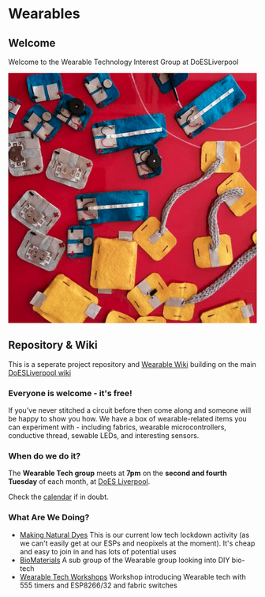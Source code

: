# Wearables

## Welcome

Welcome to the Wearable Technology Interest Group at DoESLiverpool

![Wearable Modules by Laura Pullig](./img/WearbleTech.png)

## Repository & Wiki

This is a seperate project repository and [Wearable Wiki](https://github.com/DoESLiverpool/wearables/wiki) building on the main [DoESLiverpool wiki](https://github.com/DoESLiverpool/somebody-should/wiki)


### Everyone is welcome - it's free!

If you've never stitched a circuit before then come along and someone will be happy to show you how. We have a box of wearable-related items you can experiment with - including fabrics, wearable microcontrollers, conductive thread, sewable LEDs, and interesting sensors.

### When do we do it?

The **Wearable Tech group** meets at **7pm** on the **second and fourth Tuesday** of each month, at [DoES Liverpool](https://doesliverpool.com/location/).

Check the [calendar](http://doesliverpool.com/calendar/) if in doubt.

### What Are We Doing?

* [Making Natural Dyes](https://github.com/DoESLiverpool/Wearables/wiki/Making-Natural-Dyes) This is our current low tech lockdown activity (as we can't easily get at our ESPs and neopixels at the moment). It's cheap and easy to join in and has lots of potential uses
* [BioMaterials](https://github.com/DoESLiverpool/Wearables/wiki/Bio-Materials) A sub group of the Wearable group looking into DIY bio-tech
* [Wearable Tech Workshops](https://github.com/DoESLiverpool/WearableTechBadgeWorkshop) Workshop introducing Wearable tech with 555 timers and ESP8266/32 and fabric switches 
